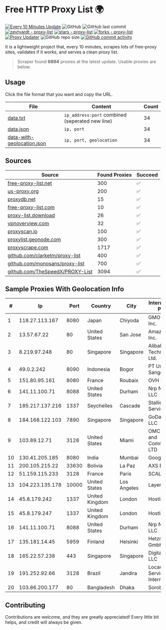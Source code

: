 
# Free HTTP Proxy List 🌍

[![Every 10 Minutes Update](https://github.com/mertguvencli/http-proxy-list/actions/workflows/main.yml/badge.svg?branch=main)](https://github.com/mertguvencli/http-proxy-list/actions/workflows/main.yml)
![GitHub](https://img.shields.io/github/license/mertguvencli/http-proxy-list)
![GitHub last commit](https://img.shields.io/github/last-commit/mertguvencli/http-proxy-list)
[![zevtyardt - proxy-list](https://img.shields.io/static/v1?label=zevtyardt&message=proxy-list&color=blue&logo=github)](https://github.com/zevtyardt/proxy-list "Go to GitHub repo")
[![stars - proxy-list](https://img.shields.io/github/stars/zevtyardt/proxy-list?style=social)](https://github.com/zevtyardt/proxy-list)
[![forks - proxy-list](https://img.shields.io/github/forks/zevtyardt/proxy-list?style=social)](https://github.com/zevtyardt/proxy-list)
[![Proxy Updater](https://github.com/zevtyardt/proxy-list/workflows/Proxy%20Updater/badge.svg)](https://github.com/zevtyardt/proxy-list/actions?query=workflow:"Proxy+Updater")
![GitHub repo size](https://img.shields.io/github/repo-size/zevtyardt/proxy-list)
[![GitHub commit activity](https://img.shields.io/github/commit-activity/m/zevtyardt/proxy-list?logo=commits)](https://github.com/zevtyardt/proxy-list/commits/main)

It is a lightweight project that, every 10 minutes, scrapes lots of free-proxy sites, validates if it works, and serves a clean proxy list.

> Scraper found **6894** proxies at the latest update. Usable proxies are below.

## Usage

Click the file format that you want and copy the URL.

|File|Content|Count|
|----|-------|-----|
|[data.txt](https://raw.githubusercontent.com/mertguvencli/http-proxy-list/main/proxy-list/data.txt)|`ip_address:port` combined (seperated new line)|34|
|[data.json](https://raw.githubusercontent.com/mertguvencli/http-proxy-list/main/proxy-list/data.json)|`ip, port`|34|
|[data-with-geolocation.json](https://raw.githubusercontent.com/mertguvencli/http-proxy-list/main/proxy-list/data-with-geolocation.json)|`ip, port, geolocation`|34|

## Sources

|Source|Found Proxies|Succeed|
|------|-------------|-------|
|[free-proxy-list.net](https://free-proxy-list.net)|300|✅|
|[us-proxy.org](https://www.us-proxy.org)|200|✅|
|[proxydb.net](http://proxydb.net)|15|✅|
|[free-proxy-list.com](https://free-proxy-list.com/?page=&port=&type%5B%5D=http&type%5B%5D=https&up_time=0&search=Search)|10|✅|
|[proxy-list.download](https://www.proxy-list.download/HTTP)|26|✅|
|[vpnoverview.com](https://vpnoverview.com/privacy/anonymous-browsing/free-proxy-servers)|32|✅|
|[proxyscan.io](https://www.proxyscan.io)|100|✅|
|[proxylist.geonode.com](https://proxylist.geonode.com/api/proxy-list?limit=300&page=1&sort_by=lastChecked&sort_type=desc&protocols=http,https)|300|✅|
|[proxyscrape.com](https://api.proxyscrape.com/v2/?request=displayproxies&protocol=http&timeout=10000&country=all&ssl=all&anonymity=all)|1717|✅|
|[github.com/clarketm/proxy-list](https://raw.githubusercontent.com/clarketm/proxy-list/master/proxy-list-raw.txt)|400|✅|
|[github.com/monosans/proxy-list](https://raw.githubusercontent.com/monosans/proxy-list/main/proxies/http.txt)|700|✅|
|[github.com/TheSpeedX/PROXY-List](https://raw.githubusercontent.com/TheSpeedX/PROXY-List/master/http.txt)|3094|✅|


## Sample Proxies With Geolocation Info

|#|Ip|Port|Country|City|Internet Service Provider|
|-|--|----|-------|----|-------------------------|
|1|118.27.113.167|8080|Japan|Chiyoda|GMO Internet, Inc.|
|2|13.57.67.22|80|United States|San Jose|Amazon.com, Inc.|
|3|8.219.97.248|80|Singapore|Singapore|Alibaba (US) Technology Co., Ltd.|
|4|49.0.2.242|8090|Indonesia|Bogor|PT Usaha Adi Sanggoro|
|5|151.80.95.161|8080|France|Roubaix|OVH SAS|
|6|141.11.100.71|8088|United States|Durham|Nrp Network LLC|
|7|185.217.137.216|1337|Seychelles|Cascade|Stallion Network Services Limited|
|8|184.168.122.103|7890|Singapore|Singapore|GoDaddy.com, LLC|
|9|103.89.12.71|3128|United States|Miami|OMC Computers and Communications LTD|
|10|130.41.205.185|8080|India|Mumbai|Google LLC|
|11|200.105.215.22|33630|Bolivia|La Paz|AXS Bolivia S. A.|
|12|51.159.115.233|3128|France|Paris|SCALEWAY|
|13|104.223.135.178|10000|United States|Los Angeles|LayerHost|
|14|45.8.179.242|1337|United Kingdom|London|Hostland LLC|
|15|45.8.179.247|1337|United Kingdom|London|Hostland LLC|
|16|141.11.100.71|8088|United States|Durham|Nrp Network LLC|
|17|135.181.14.45|5959|Finland|Helsinki|Hetzner Online GmbH|
|18|165.22.57.238|443|Singapore|Singapore|DigitalOcean, LLC|
|19|191.252.92.66|3128|Brazil|Jandira|Locaweb Serviços de Internet S/A|
|20|103.86.200.177|80|Bangladesh|Dhaka|Sorob IT LTD|



## Contributing

Contributions are welcome, and they are greatly appreciated! Every
little bit helps, and credit will always be given.

